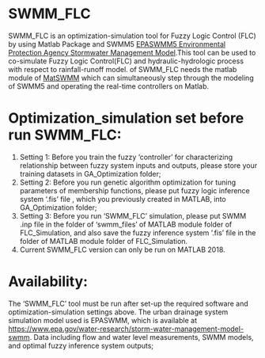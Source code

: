 # SWMM_FLC
SWMM_FLC is an optimization-simulation tool for Fuzzy Logic Control (FLC) by using Matlab Package and SWMM5 [EPASWMM5 Environmental Protection Agency Stormwater Management Model](https://www.epa.gov/water-research/storm-water-management-model-swmm).This tool can be used to co-simulate Fuzzy Logic Control(FLC) and hydraulic-hydrologic process with respect to rainfall-runoff model.  of  SWMM_FLC needs the matlab module of [MatSWMM](https://github.com/networked-systems/MatSWMM) which can simultaneously step through the modeling of SWMM5 and operating the real-time controllers on Matlab.


# Optimization_simulation set before run SWMM_FLC:

1) Setting 1: Before you train the fuzzy ‘controller’ for characterizing relationship between fuzzy system inputs and outputs, please store your training datasets in GA_Optimization folder;
2) Setting 2: Before you run genetic algorithm optimization for tuning parameters of membership functions, please put fuzzy logic inference system ‘.fis’ file , which you previously created in MATLAB, into GA_Optimization folder; 
3) Setting 3: Before you run ‘SWMM_FLC’ simulation, please put SWMM .inp file in the folder of ‘swmm_files’ of MATLAB module folder of FLC_Simulation, and also save the fuzzy inference system ’.fis’ file in the folder of MATLAB module folder of FLC_Simulation.
4) Current SWMM_FLC version can only be run on MATLAB 2018.


# Availability: 
The ‘SWMM_FLC’ tool must be run after set-up the required software and optimization-simulation settings above. The urban drainage system simulation model used is EPASWMM, which is available at https://www.epa.gov/water-research/storm-water-management-model-swmm. Data including flow and water level measurements, SWMM models, and optimal fuzzy inference system outputs;
